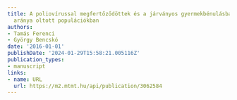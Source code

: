 ```yaml
---
title: A poliovírussal megfertőződöttek és a járványos gyermekbénulásban megbetegedettek
  aránya oltott populációkban
authors:
- Tamás Ferenci
- György Bencskó
date: '2016-01-01'
publishDate: '2024-01-29T15:58:21.005116Z'
publication_types:
- manuscript
links:
- name: URL
  url: https://m2.mtmt.hu/api/publication/3062584
---
```

